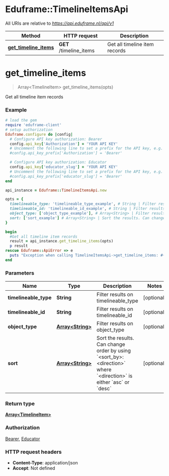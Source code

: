 # Eduframe::TimelineItemsApi

All URIs are relative to *https://api.eduframe.nl/api/v1*

Method | HTTP request | Description
------------- | ------------- | -------------
[**get_timeline_items**](TimelineItemsApi.md#get_timeline_items) | **GET** /timeline_items | Get all timeline item records


# **get_timeline_items**
> Array&lt;TimelineItem&gt; get_timeline_items(opts)

Get all timeline item records



### Example
```ruby
# load the gem
require 'eduframe-client'
# setup authorization
Eduframe.configure do |config|
  # Configure API key authorization: Bearer
  config.api_key['Authorization'] = 'YOUR API KEY'
  # Uncomment the following line to set a prefix for the API key, e.g. 'Bearer' (defaults to nil)
  #config.api_key_prefix['Authorization'] = 'Bearer'

  # Configure API key authorization: Educator
  config.api_key['educator_slug'] = 'YOUR API KEY'
  # Uncomment the following line to set a prefix for the API key, e.g. 'Bearer' (defaults to nil)
  #config.api_key_prefix['educator_slug'] = 'Bearer'
end

api_instance = Eduframe::TimelineItemsApi.new

opts = { 
  timelineable_type: 'timelineable_type_example', # String | Filter results on timelineable_type
  timelineable_id: 'timelineable_id_example', # String | Filter results on timelineable_id
  object_type: ['object_type_example'], # Array<String> | Filter results on object_type
  sort: ['sort_example'] # Array<String> | Sort the results. Can change order by using `<sort_by>:<direction>` where `<direction>` is either `asc` or `desc`
}

begin
  #Get all timeline item records
  result = api_instance.get_timeline_items(opts)
  p result
rescue Eduframe::ApiError => e
  puts "Exception when calling TimelineItemsApi->get_timeline_items: #{e}"
end
```

### Parameters

Name | Type | Description  | Notes
------------- | ------------- | ------------- | -------------
 **timelineable_type** | **String**| Filter results on timelineable_type | [optional] 
 **timelineable_id** | **String**| Filter results on timelineable_id | [optional] 
 **object_type** | [**Array&lt;String&gt;**](String.md)| Filter results on object_type | [optional] 
 **sort** | [**Array&lt;String&gt;**](String.md)| Sort the results. Can change order by using &#x60;&lt;sort_by&gt;:&lt;direction&gt;&#x60; where &#x60;&lt;direction&gt;&#x60; is either &#x60;asc&#x60; or &#x60;desc&#x60; | [optional] 

### Return type

[**Array&lt;TimelineItem&gt;**](TimelineItem.md)

### Authorization

[Bearer](../README.md#Bearer), [Educator](../README.md#Educator)

### HTTP request headers

 - **Content-Type**: application/json
 - **Accept**: Not defined



